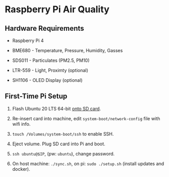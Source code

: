 # Raspberry Pi Air Quality

## Hardware Requirements

- Raspberry Pi 4

- BME680 - Temperature, Pressure, Humidity, Gasses

- SDS011 - Particulates (PM2.5, PM10)

- LTR-559 - Light, Proximty (optional)

- SH1106 - OLED Display (optional)

## First-Time Pi Setup

1. Flash Ubuntu 20 LTS 64-bit [onto SD card](https://www.raspberrypi.org/downloads/).

2. Re-insert card into machine, edit `system-boot/network-config` file with wifi info.

3. `touch /Volumes/system-boot/ssh` to enable SSH.

4. Eject volume. Plug SD card into Pi and boot.

5. `ssh ubuntu@$IP`, (pw: `ubuntu`), change password.

6. On host machine: `./sync.sh`, on pi: `sudo ./setup.sh` (install updates and docker).
